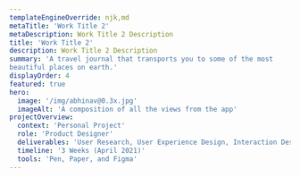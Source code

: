 ```yaml
---
templateEngineOverride: njk,md
metaTitle: 'Work Title 2'
metaDescription: Work Title 2 Description
title: 'Work Title 2'
description: Work Title 2 Description
summary: 'A travel journal that transports you to some of the most
beautiful places on earth.'
displayOrder: 4
featured: true
hero:
  image: '/img/abhinav@0.3x.jpg'
  imageAlt: 'A composition of all the views from the app'
projectOverview:
  context: 'Personal Project'
  role: 'Product Designer'
  deliverables: 'User Research, User Experience Design, Interaction Design, Visual Design and Prototyping'
  timeline: '3 Weeks (April 2021)'
  tools: 'Pen, Paper, and Figma'
---
```

